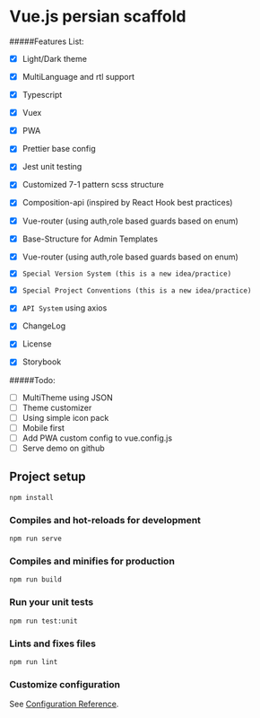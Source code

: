 # Vue.js persian scaffold

#####Features List:

- [x] Light/Dark theme
- [x] MultiLanguage and rtl support
- [x] Typescript
- [x] Vuex
- [x] PWA
- [x] Prettier base config
- [x] Jest unit testing
- [x] Customized 7-1 pattern scss structure
- [x] Composition-api (inspired by React Hook best practices)
- [x] Vue-router (using auth,role based guards based on enum)
- [x] Base-Structure for Admin Templates
- [x] Vue-router (using auth,role based guards based on enum)
- [x] `Special Version System (this is a new idea/practice)`
- [x] `Special Project Conventions (this is a new idea/practice)`
- [x] `API System` using axios
- [x] ChangeLog
- [x] License
- [x] Storybook


#####Todo:

- [ ] MultiTheme using JSON
- [ ] Theme customizer
- [ ] Using simple icon pack
- [ ] Mobile first
- [ ] Add PWA custom config to vue.config.js
- [ ] Serve demo on github

## Project setup

```
npm install
```

### Compiles and hot-reloads for development

```
npm run serve
```

### Compiles and minifies for production

```
npm run build
```

### Run your unit tests

```
npm run test:unit
```

### Lints and fixes files

```
npm run lint
```

### Customize configuration

See [Configuration Reference](https://cli.vuejs.org/config/).
